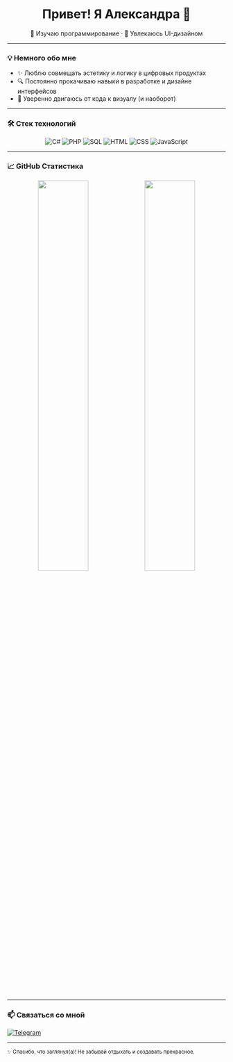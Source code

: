 <h1 align="center">Привет! Я Александра 👋</h1>

<p align="center">
🧠 Изучаю программирование · 🎨 Увлекаюсь UI-дизайном
</p>

---

### 💡 Немного обо мне

- ✨ Люблю совмещать эстетику и логику в цифровых продуктах  
- 🔍 Постоянно прокачиваю навыки в разработке и дизайне интерфейсов  
- 🌿 Уверенно двигаюсь от кода к визуалу (и наоборот)

---

### 🛠️ Стек технологий

<div align="center">
  
![C#](https://img.shields.io/badge/-C%23-05122A?style=flat&logo=csharp&logoColor=239120)
![PHP](https://img.shields.io/badge/-PHP-05122A?style=flat&logo=php&logoColor=777BB4)
![SQL](https://img.shields.io/badge/-SQL-05122A?style=flat&logo=postgresql&logoColor=336791)
![HTML](https://img.shields.io/badge/-HTML5-05122A?style=flat&logo=html5&logoColor=E34F26)
![CSS](https://img.shields.io/badge/-CSS3-05122A?style=flat&logo=css3&logoColor=1572B6)
![JavaScript](https://img.shields.io/badge/-JavaScript-05122A?style=flat&logo=javascript)

</div>

---

### 📈 GitHub Статистика

<p align="center">
  <img src="https://github-readme-stats.vercel.app/api?username=alexa-tx&show_icons=true&theme=calm" width="48%" />
  <img src="https://github-readme-streak-stats.herokuapp.com/?user=alexa-tx&theme=calm" width="48%" />
</p>

---

### 📫 Связаться со мной

[![Telegram](https://img.shields.io/badge/-@areku__c-2CA5E0?style=flat&logo=telegram&logoColor=white)](https://t.me/areku_c)

---

<sub>✨ Спасибо, что заглянул(а)! Не забывай отдыхать и создавать прекрасное.</sub>
